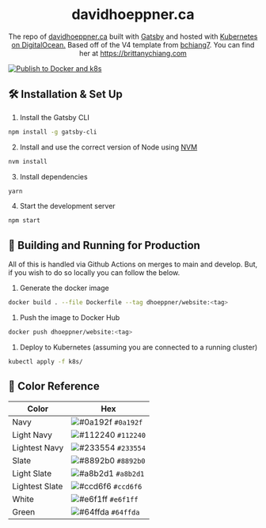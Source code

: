 <h1 align="center">
  davidhoeppner.ca
</h1>
<p align="center">
  The repo of <a href="https://davidhoeppner.ca" target="_blank">davidhoeppner.ca</a> built with <a href="https://www.gatsbyjs.org/" target="_blank">Gatsby</a> and hosted with <a href="https://www.netlify.com/" target="_blank">Kubernetes on DigitalOcean.</a> Based off of the V4 template from <a href="https://github.com/bchiang7/v4" target="_blank">bchiang7</a>. You can find her at <a href="brittanychiang.com">https://brittanychiang.com</a>
</p>

[![Publish to Docker and k8s](https://github.com/dhoeppne/website/actions/workflows/publish-latest.yaml/badge.svg)](https://github.com/dhoeppne/website/actions/workflows/publish-latest.yaml)

## 🛠 Installation & Set Up

1. Install the Gatsby CLI

```sh
npm install -g gatsby-cli
```

2. Install and use the correct version of Node using [NVM](https://github.com/nvm-sh/nvm)

```sh
nvm install
```

3. Install dependencies

```sh
yarn
```

4. Start the development server

```sh
npm start
```

## 🚀 Building and Running for Production

All of this is handled via Github Actions on merges to main and develop. But, if you wish to do so locally you can follow the below.

1. Generate the docker image

```sh
docker build . --file Dockerfile --tag dhoeppner/website:<tag>
```

1. Push the image to Docker Hub

```sh
docker push dhoeppner/website:<tag>
```

1. Deploy to Kubernetes (assuming you are connected to a running cluster)

```sh
kubectl apply -f k8s/
```

## 🎨 Color Reference

| Color          | Hex                                                                |
| -------------- | ------------------------------------------------------------------ |
| Navy           | ![#0a192f](https://via.placeholder.com/10/0a192f?text=+) `#0a192f` |
| Light Navy     | ![#112240](https://via.placeholder.com/10/0a192f?text=+) `#112240` |
| Lightest Navy  | ![#233554](https://via.placeholder.com/10/303C55?text=+) `#233554` |
| Slate          | ![#8892b0](https://via.placeholder.com/10/8892b0?text=+) `#8892b0` |
| Light Slate    | ![#a8b2d1](https://via.placeholder.com/10/a8b2d1?text=+) `#a8b2d1` |
| Lightest Slate | ![#ccd6f6](https://via.placeholder.com/10/ccd6f6?text=+) `#ccd6f6` |
| White          | ![#e6f1ff](https://via.placeholder.com/10/e6f1ff?text=+) `#e6f1ff` |
| Green          | ![#64ffda](https://via.placeholder.com/10/64ffda?text=+) `#64ffda` |
